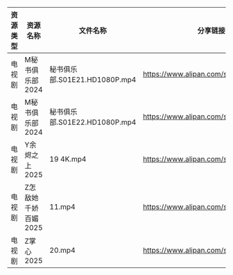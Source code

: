 | 资源类型 | 资源名称         | 文件名称                     | 分享链接                                 | 更新时间                |
| ---- | ------------ | ------------------------ | ------------------------------------ | ------------------- |
| 电视剧  | M秘书俱乐部2024   | 秘书俱乐部.S01E21.HD1080P.mp4 | https://www.alipan.com/s/T4xiuD9ZyDM | 2025-02-17 00:06:22 |
| 电视剧  | M秘书俱乐部2024   | 秘书俱乐部.S01E22.HD1080P.mp4 | https://www.alipan.com/s/T4xiuD9ZyDM | 2025-02-17 00:06:22 |
| 电视剧  | Y余烬之上2025    | 19 4K.mp4                | https://www.alipan.com/s/L6UmaWnQUcj | 2025-02-17 10:07:17 |
| 电视剧  | Z怎敌她千娇百媚2025 | 11.mp4                   | https://www.alipan.com/s/hhnFfpbzUdn | 2025-02-17 10:07:26 |
| 电视剧  | Z掌心2025      | 20.mp4                   | https://www.alipan.com/s/6ntsFQxh6Eo | 2025-02-17 14:07:15 |
